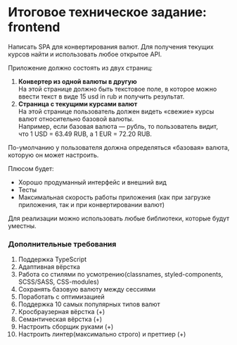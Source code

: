 # Итоговое техническое задание: frontend

Написать SPA для конвертирования валют. Для получения текущих курсов найти и использовать любое открытое API.

Приложение должно состоять из двух страниц:

1. **Конвертер из одной валюты в другую** <br/>
На этой странице должно быть текстовое поле, в которое можно ввести текст в виде 15 usd in rub и получить результат.
2. **Страница с текущими курсами валют** <br/>
На этой странице пользователь должен видеть «свежие» курсы валют относительно базовой валюты. <br/>
Например, если базовая валюта — рубль, то пользователь видит, что 1 USD = 63.49 RUB, а 1 EUR = 72.20 RUB.

По-умолчанию у пользователя должна определяться «базовая» валюта, которую он может настроить.

Плюсом будет:
* Хорошо продуманный интерфейс и внешний вид
* Тесты
* Максимальная скорость работы приложения (как при загрузке приложения, так и при конвертировании валют)

Для реализации можно использовать любые библиотеки, которые будут уместны.

### Дополнительные требования

1. Поддержка TypeScript
2. Адаптивная вёрстка
3. Работа со стилями по усмотрению(classnames, styled-components, SCSS/SASS, CSS-modules)
4. Сохранять базовую валюту между сессиями
5. Поработать с оптимизацией
6. Поддержка 10 самых популярных типов валют
7. Кросбраузерная вёрстка (+)
8. Семантическая вёрстка (+)
9. Настроить сборщик руками (+)
10. Настроить линтер(максимально строго) и преттиер (+)
